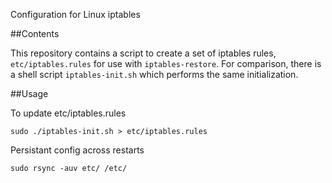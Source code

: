 Configuration for Linux iptables

##Contents

This repository contains a script to create a set of iptables rules,
`etc/iptables.rules` for use with `iptables-restore`. For comparison,
there is a shell script `iptables-init.sh` which performs the same
initialization.

##Usage

To update etc/iptables.rules

    sudo ./iptables-init.sh > etc/iptables.rules

Persistant config across restarts

    sudo rsync -auv etc/ /etc/
